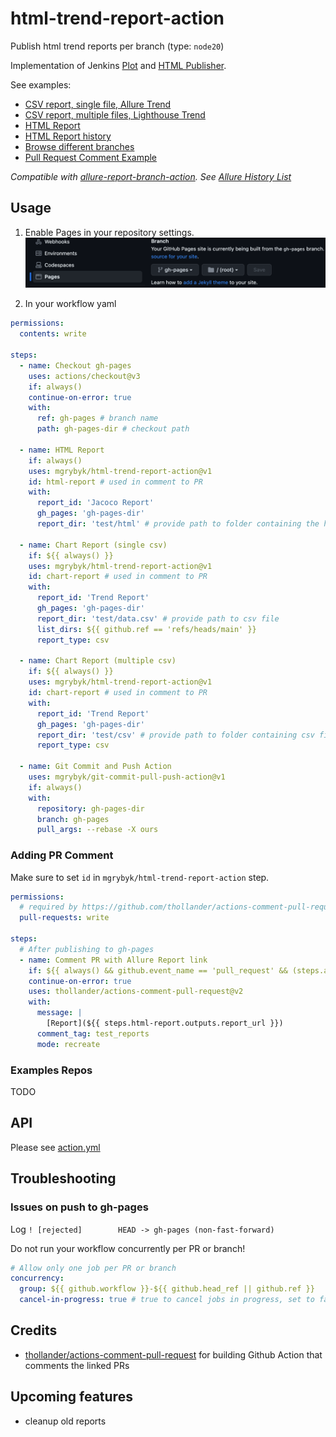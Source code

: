 # html-trend-report-action

Publish html trend reports per branch (type: `node20`)

Implementation of Jenkins [Plot](https://plugins.jenkins.io/plot/) and [HTML Publisher](https://plugins.jenkins.io/htmlpublisher/).


See examples:

- [CSV report, single file, Allure Trend](https://mgrybyk.github.io/html-trend-report-action/report-action/main/Allure%20Trend%20Report/)
- [CSV report, multiple files, Lighthouse Trend](https://mgrybyk.github.io/html-trend-report-action/report-action/main/Lighthouse%20Trend%20Report/)
- [HTML Report](https://mgrybyk.github.io/html-trend-report-action/report-action/main/Lighthouse%20Report/6042081675_1693513388852/)
- [HTML Report history](https://mgrybyk.github.io/html-trend-report-action/report-action/main/Lighthouse%20Report/)
- [Browse different branches](https://mgrybyk.github.io/html-trend-report-action/)
- [Pull Request Comment Example](https://github.com/mgrybyk/html-trend-report-action/pull/3)

*Compatible with [allure-report-branch-action](https://github.com/marketplace/actions/allure-report-with-history-per-branch). See [Allure History List](https://mgrybyk.github.io/html-trend-report-action/allure-action/main/self-test/)*

## Usage

1. Enable Pages in your repository settings.
![Github Pages](docs/github_pages.png "Github Pages")

2. In your workflow yaml
```yaml
permissions:
  contents: write

steps:
  - name: Checkout gh-pages
    uses: actions/checkout@v3
    if: always()
    continue-on-error: true
    with:
      ref: gh-pages # branch name
      path: gh-pages-dir # checkout path

  - name: HTML Report
    if: always()
    uses: mgrybyk/html-trend-report-action@v1
    id: html-report # used in comment to PR
    with:
      report_id: 'Jacoco Report'
      gh_pages: 'gh-pages-dir'
      report_dir: 'test/html' # provide path to folder containing the html report

  - name: Chart Report (single csv)
    if: ${{ always() }}
    uses: mgrybyk/html-trend-report-action@v1
    id: chart-report # used in comment to PR
    with:
      report_id: 'Trend Report'
      gh_pages: 'gh-pages-dir'
      report_dir: 'test/data.csv' # provide path to csv file
      list_dirs: ${{ github.ref == 'refs/heads/main' }}
      report_type: csv

  - name: Chart Report (multiple csv)
    if: ${{ always() }}
    uses: mgrybyk/html-trend-report-action@v1
    id: chart-report # used in comment to PR
    with:
      report_id: 'Trend Report'
      gh_pages: 'gh-pages-dir'
      report_dir: 'test/csv' # provide path to folder containing csv files
      report_type: csv

  - name: Git Commit and Push Action
    uses: mgrybyk/git-commit-pull-push-action@v1
    if: always()
    with:
      repository: gh-pages-dir
      branch: gh-pages
      pull_args: --rebase -X ours
```

### Adding PR Comment

Make sure to set `id` in `mgrybyk/html-trend-report-action` step.

```yaml
permissions:
  # required by https://github.com/thollander/actions-comment-pull-request
  pull-requests: write

steps:
  # After publishing to gh-pages
  - name: Comment PR with Allure Report link
    if: ${{ always() && github.event_name == 'pull_request' && (steps.allure.outputs.report_url || steps.html-1.outputs.report_url || steps.chart-2.outputs.report_url) }}
    continue-on-error: true
    uses: thollander/actions-comment-pull-request@v2
    with:
      message: |
        [Report](${{ steps.html-report.outputs.report_url }})
      comment_tag: test_reports
      mode: recreate
```

### Examples Repos

TODO

## API

Please see [action.yml](./action.yml)

## Troubleshooting

### Issues on push to gh-pages

Log `! [rejected]        HEAD -> gh-pages (non-fast-forward)`

Do not run your workflow concurrently per PR or branch!
```yaml
# Allow only one job per PR or branch
concurrency:
  group: ${{ github.workflow }}-${{ github.head_ref || github.ref }}
  cancel-in-progress: true # true to cancel jobs in progress, set to false otherwise
```

## Credits

- [thollander/actions-comment-pull-request](https://github.com/thollander/actions-comment-pull-request) for building Github Action that comments the linked PRs

## Upcoming features

- cleanup old reports
